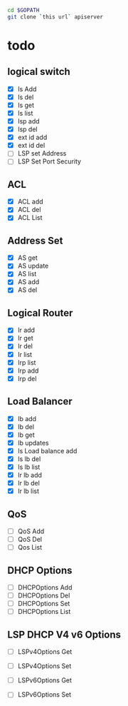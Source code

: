 ```bash
cd $GOPATH
git clone `this url` apiserver
```
todo
====
logical switch
--
- [x] ls Add
- [x] ls del
- [x] ls get
- [x] ls list
- [x] lsp add
- [x] lsp del
- [x] ext id add
- [x] ext id del
- [ ] LSP set Address
- [ ] LSP Set Port Security

ACL
--
- [x] ACL add
- [x] ACL del
- [x] ACL List

Address Set
--
- [x] AS get
- [x] AS update
- [x] AS list
- [x] AS add
- [x] AS del

Logical Router
--
- [x] lr add
- [x] lr get
- [x] lr del
- [x] lr list
- [x] lrp list 
- [x] lrp add
- [x] lrp del

Load Balancer
--
- [x] lb add
- [x] lb del
- [x] lb get
- [x] lb updates
- [x] ls Load balance add
- [x] ls lb del
- [x] ls lb list
- [x] lr lb add
- [x] lr lb del
- [x] lr lb list

QoS
--
- [ ] QoS Add
- [ ] QoS Del
- [ ] Qos List

DHCP Options
--
- [ ] DHCPOptions Add
- [ ] DHCPOptions Del
- [ ] DHCPOptions Set
- [ ] DHCPOptions List

LSP DHCP V4 v6 Options
--
- [ ] LSPv4Options Get
- [ ] LSPv4Options Set
- [ ] LSPv6Options Get
- [ ] LSPv6Options Set

